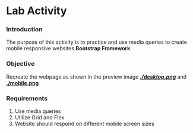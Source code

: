 # Lab Activity

### Introduction

The purpose of this activity is to practice and use media queries to create mobile responsive websites
**Bootstrap Framework**

### Objective

Recreate the webpage as shown in the preview image <u>**_./desktop.png_**</u> and <u>**./mobile.png**</u>

### Requirements

1. Use media queries
2. Utilize Grid and Flex
3. Website should respond on different mobile screen sizes
